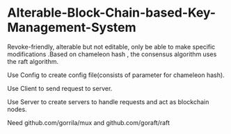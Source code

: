 # Alterable-Block-Chain-based-Key-Management-System
Revoke-friendly, alterable but not editable, only be able to make specific modifications .Based on chameleon hash , the consensus algorithm uses the raft algorithm.

Use Config to create config file(consists of parameter for chameleon hash). 

Use Client to send request to server. 

Use Server to create servers to handle requests and act as blockchain nodes. 

Need github.com/gorrila/mux and github.com/goraft/raft
